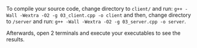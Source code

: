 To compile your source code, change directory to `client/` and run:
`g++ -Wall -Wextra -O2 -g 03_client.cpp -o client` and then, change directory to `/server` and run:
`g++ -Wall -Wextra -O2 -g 03_server.cpp -o server`.

Afterwards, open 2 terminals and execute your executables to see the results.